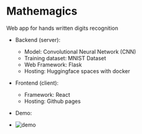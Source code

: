 # Mathemagics

Web app for hands written digits recognition

- Backend (server): 
  - Model: Convolutional Neural Network (CNN)
  - Training dataset: MNIST Dataset
  - Web Framework: Flask
  - Hosting: Huggingface spaces with docker

- Frontend (client):
  - Framework: React
  - Hosting: Github pages


- Demo: 
 - ![demo](https://github.com/pandysudhan/mathemagics/assets/83126616/3ecb2d2a-e04e-4d1b-a08b-d1d7e1cb5c7f)



